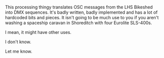 This processing thingy translates OSC messages from the LHS Bikeshed into DMX sequences. It's badly written, badly implemented and has a lot of hardcoded bits and pieces. It isn't going to be much use to you if you aren't washing a spaceship caravan in Shoreditch with four Eurolite SLS-400s.

I mean, it might have other uses.

I don't know.

Let me know.
